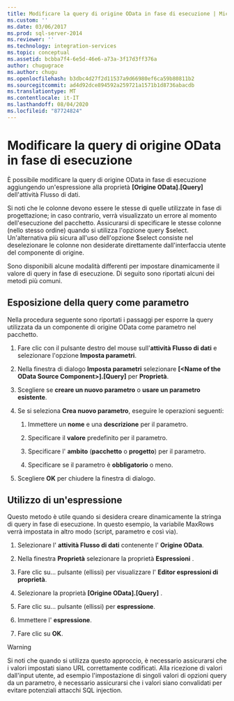```yaml
---
title: Modificare la query di origine OData in fase di esecuzione | Microsoft Docs
ms.custom: ''
ms.date: 03/06/2017
ms.prod: sql-server-2014
ms.reviewer: ''
ms.technology: integration-services
ms.topic: conceptual
ms.assetid: bcbba7f4-6e5d-46e6-a73a-3f17d3ff376a
author: chugugrace
ms.author: chugu
ms.openlocfilehash: b3dbc4d27f2d11537a9d66980ef6ca59b80811b2
ms.sourcegitcommit: ad4d92dce894592a259721a1571b1d8736abacdb
ms.translationtype: MT
ms.contentlocale: it-IT
ms.lasthandoff: 08/04/2020
ms.locfileid: "87724824"
---
```

# <a name="modify-odata-source-query-at-runtime"></a>Modificare la query di origine OData in fase di esecuzione
  È possibile modificare la query di origine OData in fase di esecuzione aggiungendo un'espressione alla proprietà **[Origine OData].[Query]** dell'attività Flusso di dati.  
  
 Si noti che le colonne devono essere le stesse di quelle utilizzate in fase di progettazione; in caso contrario, verrà visualizzato un errore al momento dell'esecuzione del pacchetto. Assicurarsi di specificare le stesse colonne (nello stesso ordine) quando si utilizza l'opzione query $select. Un'alternativa più sicura all'uso dell'opzione $select consiste nel deselezionare le colonne non desiderate direttamente dall'interfaccia utente del componente di origine.  
  
 Sono disponibili alcune modalità differenti per impostare dinamicamente il valore di query in fase di esecuzione. Di seguito sono riportati alcuni dei metodi più comuni.  
  
## <a name="exposing-the-query-as-a-parameter"></a>Esposizione della query come parametro  
 Nella procedura seguente sono riportati i passaggi per esporre la query utilizzata da un componente di origine OData come parametro nel pacchetto.  
  
1.  Fare clic con il pulsante destro del mouse sull'**attività Flusso di dati** e selezionare l'opzione **Imposta parametri**.  
  
2.  Nella finestra di dialogo **Imposta parametri** selezionare **[\<Name of the OData Source Component>].[Query]** per **Proprietà**.  
  
3.  Scegliere se **creare un nuovo parametro** o **usare un parametro esistente**.  
  
4.  Se si seleziona **Crea nuovo parametro**, eseguire le operazioni seguenti:  
  
    1.  Immettere un **nome** e una **descrizione** per il parametro.  
  
    2.  Specificare il **valore** predefinito per il parametro.  
  
    3.  Specificare l' **ambito** (**pacchetto** o **progetto**) per il parametro.  
  
    4.  Specificare se il parametro è **obbligatorio** o meno.  
  
5.  Scegliere **OK** per chiudere la finestra di dialogo.  
  
## <a name="using-an-expression"></a>Utilizzo di un'espressione  
 Questo metodo è utile quando si desidera creare dinamicamente la stringa di query in fase di esecuzione. In questo esempio, la variabile MaxRows verrà impostata in altro modo (script, parametro e così via).  
  
1.  Selezionare l' **attività Flusso di dati** contenente l' **Origine OData**.  
  
2.  Nella finestra **Proprietà** selezionare la proprietà **Espressioni** .  
  
3.  Fare clic su... pulsante (ellissi) per visualizzare l' **Editor espressioni di proprietà**.  
  
4.  Selezionare la proprietà **[Origine OData].[Query]** .  
  
5.  Fare clic su... pulsante (ellissi) per **espressione**.  
  
6.  Immettere l' **espressione**.  
  
7.  Fare clic su **OK**.  
  
> [!WARNING]  
>  Si noti che quando si utilizza questo approccio, è necessario assicurarsi che i valori impostati siano URL correttamente codificati. Alla ricezione di valori dall'input utente, ad esempio l'impostazione di singoli valori di opzioni query da un parametro, è necessario assicurarsi che i valori siano convalidati per evitare potenziali attacchi SQL injection.  
  
  
